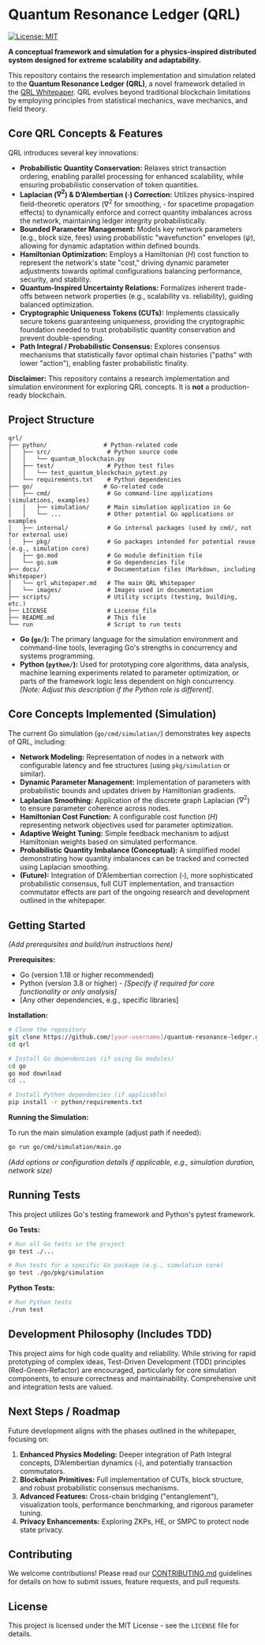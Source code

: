 # Quantum Resonance Ledger (QRL)

[![License: MIT](https://img.shields.io/badge/License-MIT-yellow.svg)](https://opensource.org/licenses/MIT)
<!-- Optional: Add build status, coverage badges etc. here -->

**A conceptual framework and simulation for a physics-inspired distributed system designed for extreme scalability and adaptability.**

This repository contains the research implementation and simulation related to the **Quantum Resonance Ledger (QRL)**, a novel framework detailed in the [QRL Whitepaper](docs/qrl_whitepaper.md). QRL evolves beyond traditional blockchain limitations by employing principles from statistical mechanics, wave mechanics, and field theory.

## Core QRL Concepts & Features

QRL introduces several key innovations:

*   **Probabilistic Quantity Conservation:** Relaxes strict transaction ordering, enabling parallel processing for enhanced scalability, while ensuring probabilistic conservation of token quantities.
*   **Laplacian ($\nabla^2$) & D’Alembertian ($\square$) Correction:** Utilizes physics-inspired field-theoretic operators ($\nabla^2$ for smoothing, $\square$ for spacetime propagation effects) to dynamically enforce and correct quantity imbalances across the network, maintaining ledger integrity probabilistically.
*   **Bounded Parameter Management:** Models key network parameters (e.g., block size, fees) using probabilistic "wavefunction" envelopes ($\psi$), allowing for dynamic adaptation within defined bounds.
*   **Hamiltonian Optimization:** Employs a Hamiltonian ($H$) cost function to represent the network's state "cost," driving dynamic parameter adjustments towards optimal configurations balancing performance, security, and stability.
*   **Quantum-Inspired Uncertainty Relations:** Formalizes inherent trade-offs between network properties (e.g., scalability vs. reliability), guiding balanced optimization.
*   **Cryptographic Uniqueness Tokens (CUTs):** Implements classically secure tokens guaranteeing uniqueness, providing the cryptographic foundation needed to trust probabilistic quantity conservation and prevent double-spending.
*   **Path Integral / Probabilistic Consensus:** Explores consensus mechanisms that statistically favor optimal chain histories ("paths" with lower "action"), enabling faster probabilistic finality.

**Disclaimer:** This repository contains a research implementation and simulation environment for exploring QRL concepts. It is **not** a production-ready blockchain.

## Project Structure

```shell
qrl/
├── python/                # Python-related code
│   ├── src/                # Python source code
│   │   └── quantum_blockchain.py
│   ├── test/               # Python test files
│   │   └── test_quantum_blockchain_pytest.py
│   └── requirements.txt    # Python dependencies
├── go/                    # Go-related code
│   ├── cmd/                # Go command-line applications (simulations, examples)
│   │   ├── simulation/     # Main simulation application in Go
│   │   └── ...             # Other potential Go applications or examples
│   ├── internal/           # Go internal packages (used by cmd/, not for external use)
│   ├── pkg/                # Go packages intended for potential reuse (e.g., simulation core)
│   ├── go.mod              # Go module definition file
│   └── go.sum              # Go dependencies file
├── docs/                   # Documentation files (Markdown, including Whitepaper)
│   └── qrl_whitepaper.md   # The main QRL Whitepaper
│   └── images/             # Images used in documentation
├── scripts/                # Utility scripts (testing, building, etc.)
├── LICENSE                 # License file
├── README.md               # This file
└── run                     # Script to run tests
```

*   **Go (`go/`):** The primary language for the simulation environment and command-line tools, leveraging Go's strengths in concurrency and systems programming.
*   **Python (`python/`):** Used for prototyping core algorithms, data analysis, machine learning experiments related to parameter optimization, or parts of the framework logic less dependent on high concurrency. *[Note: Adjust this description if the Python role is different]*.

## Core Concepts Implemented (Simulation)

The current Go simulation (`go/cmd/simulation/`) demonstrates key aspects of QRL, including:

*   **Network Modeling:** Representation of nodes in a network with configurable latency and fee structures (using `pkg/simulation` or similar).
*   **Dynamic Parameter Management:** Implementation of parameters with probabilistic bounds and updates driven by Hamiltonian gradients.
*   **Laplacian Smoothing:** Application of the discrete graph Laplacian ($\nabla^2$) to ensure parameter coherence across nodes.
*   **Hamiltonian Cost Function:** A configurable cost function ($H$) representing network objectives used for parameter optimization.
*   **Adaptive Weight Tuning:** Simple feedback mechanism to adjust Hamiltonian weights based on simulated performance.
*   **Probabilistic Quantity Imbalance (Conceptual):** A simplified model demonstrating how quantity imbalances can be tracked and corrected using Laplacian smoothing.
*   **(Future):** Integration of D’Alembertian correction ($\square$), more sophisticated probabilistic consensus, full CUT implementation, and transaction commutator effects are part of the ongoing research and development outlined in the whitepaper.

## Getting Started

*(Add prerequisites and build/run instructions here)*

**Prerequisites:**

*   Go (version 1.18 or higher recommended)
*   Python (version 3.8 or higher) - *[Specify if required for core functionality or only analysis]*
*   [Any other dependencies, e.g., specific libraries]

**Installation:**

```bash
# Clone the repository
git clone https://github.com/[your-username]/quantum-resonance-ledger.git qrl
cd qrl

# Install Go dependencies (if using Go modules)
cd go
go mod download
cd ..

# Install Python dependencies (if applicable)
pip install -r python/requirements.txt
```

**Running the Simulation:**

To run the main simulation example (adjust path if needed):

```bash
go run go/cmd/simulation/main.go
```

*(Add options or configuration details if applicable, e.g., simulation duration, network size)*

## Running Tests

This project utilizes Go's testing framework and Python's pytest framework.

**Go Tests:**

```bash
# Run all Go tests in the project
go test ./...

# Run tests for a specific Go package (e.g., simulation core)
go test ./go/pkg/simulation
```

**Python Tests:**

```bash
# Run Python tests
./run test
```

## Development Philosophy (Includes TDD)

This project aims for high code quality and reliability. While striving for rapid prototyping of complex ideas, Test-Driven Development (TDD) principles (Red-Green-Refactor) are encouraged, particularly for core simulation components, to ensure correctness and maintainability. Comprehensive unit and integration tests are valued.

## Next Steps / Roadmap

Future development aligns with the phases outlined in the whitepaper, focusing on:

1.  **Enhanced Physics Modeling:** Deeper integration of Path Integral concepts, D’Alembertian dynamics ($\square$), and potentially transaction commutators.
2.  **Blockchain Primitives:** Full implementation of CUTs, block structure, and robust probabilistic consensus mechanisms.
3.  **Advanced Features:** Cross-chain bridging ("entanglement"), visualization tools, performance benchmarking, and rigorous parameter tuning.
4.  **Privacy Enhancements:** Exploring ZKPs, HE, or SMPC to protect node state privacy.

## Contributing

We welcome contributions! Please read our [CONTRIBUTING.md](CONTRIBUTING.md) guidelines for details on how to submit issues, feature requests, and pull requests.

## License

This project is licensed under the MIT License - see the `LICENSE` file for details.